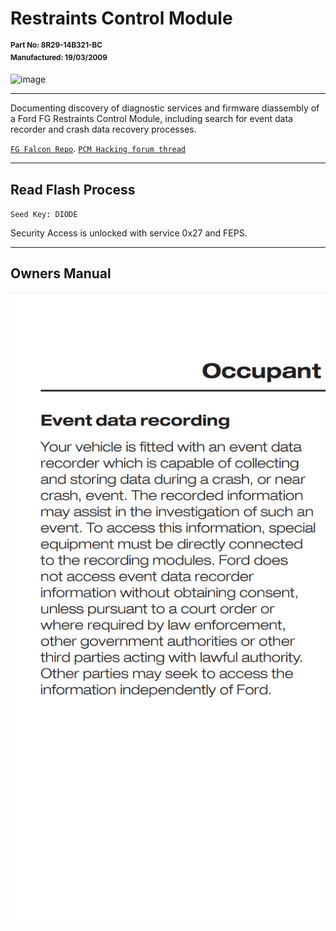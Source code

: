 # Restraints Control Module

<sup><b>
Part No: 8R29-14B321-BC  
Manufactured: 19/03/2009
</b></sup>

![image](https://github.com/jakka351/RestraintsControlModule/assets/57064943/1d827b03-9315-4bc7-9a2a-b62f2df04c48)
***
Documenting discovery of diagnostic services and firmware diassembly of a Ford FG Restraints Control Module, including search for event data recorder and crash data recovery processes.


[`FG Falcon Repo`](https://github.com/jakka351/fg-falcon). 
[`PCM Hacking forum thread`](https://pcmhacking.net/forums/viewtopic.php?f=41&t=8425)

***
## Read Flash Process

`Seed Key: DIODE`

Security Access is unlocked with service 0x27 and FEPS. 

***
## Owners Manual
![image](https://raw.githubusercontent.com/jakka351/RCM/main/Data/Screenshot_20230727-121937.png)

